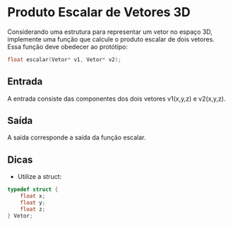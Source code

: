 # Produto Escalar de Vetores 3D

Considerando uma estrutura para representar um vetor no espaço 3D, implemente uma função que calcule o produto escalar de dois vetores. Essa função deve obedecer ao protótipo:

```c
float escalar(Vetor* v1, Vetor* v2);
```

## Entrada
A entrada consiste das componentes dos dois vetores v1(x,y,z) e v2(x,y,z).

## Saída
A saída corresponde a saída da função escalar.

## Dicas
* Utilize a struct:
```c
typedef struct {   
    float x;
    float y;
    float z;
} Vetor;
```